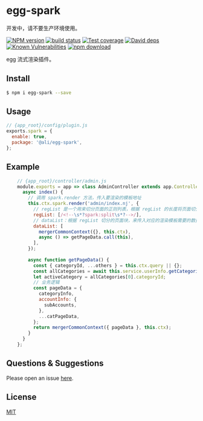 # egg-spark

开发中，请不要生产环境使用。

[![NPM version][npm-image]][npm-url]
[![build status][travis-image]][travis-url]
[![Test coverage][codecov-image]][codecov-url]
[![David deps][david-image]][david-url]
[![Known Vulnerabilities][snyk-image]][snyk-url]
[![npm download][download-image]][download-url]

[npm-image]: https://img.shields.io/npm/v/egg-spark.svg?style=flat-square
[npm-url]: https://npmjs.org/package/egg-spark
[travis-image]: https://img.shields.io/travis/eggjs/egg-spark.svg?style=flat-square
[travis-url]: https://travis-ci.org/eggjs/egg-spark
[codecov-image]: https://img.shields.io/codecov/c/github/eggjs/egg-spark.svg?style=flat-square
[codecov-url]: https://codecov.io/github/eggjs/egg-spark?branch=master
[david-image]: https://img.shields.io/david/eggjs/egg-spark.svg?style=flat-square
[david-url]: https://david-dm.org/eggjs/egg-spark
[snyk-image]: https://snyk.io/test/npm/egg-spark/badge.svg?style=flat-square
[snyk-url]: https://snyk.io/test/npm/egg-spark
[download-image]: https://img.shields.io/npm/dm/egg-spark.svg?style=flat-square
[download-url]: https://npmjs.org/package/egg-spark

egg 流式渲染插件。

## Install

```bash
$ npm i egg-spark --save
```

## Usage

```js
// {app_root}/config/plugin.js
exports.spark = {
  enable: true,
  package: '@ali/egg-spark',
};
```

## Example

```js
    // {app_root}/controller/admin.js
    module.exports = app => class AdminController extends app.Controller {
      async index() {
        // 调用 spark.render 方法，传入要渲染的模板地址
        this.ctx.spark.render('admin/index.nj', {
          // regList 是一个用来切分页面的正则列表，根据 regList 的长度将页面切分为 regList.length+1 份
          regList: [/<!--\s*?spark:split\s*?-->/],
          // dataList：根据 regList 切分的页面块，来传入对应的渲染模板需要的数据。可以传入数据 object ，也可以传入同步或者异步的数据方法
          dataList: [
            mergerCommonContext({}, this.ctx),
            async () => getPageData.call(this),
          ],
        });
    
        async function getPageData() {
          const { categoryId, ...others } = this.ctx.query || {};
          const allCategories = await this.service.userInfo.getCategories();
          let activeCategory = allCategories[0].categoryId;
          // 业务逻辑
          const pageData = {
            categoryInfo,
            accountInfo: {
              subAccounts,
            },
            ...catPageData,
          };
          return mergerCommonContext({ pageData }, this.ctx);
        }
      }
    };
```


## Questions & Suggestions

Please open an issue [here](https://github.com/eggjs/egg/issues).

## License

[MIT](LICENSE)
